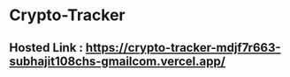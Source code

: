 # Crypto-Tracker
 
## Hosted Link : https://crypto-tracker-mdjf7r663-subhajit108chs-gmailcom.vercel.app/
